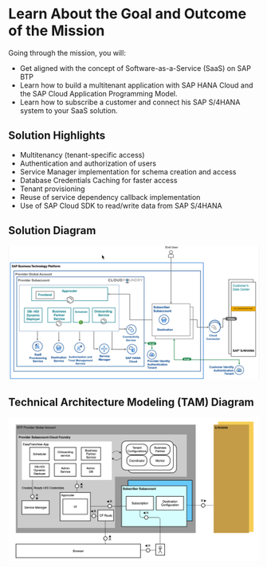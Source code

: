 # Learn About the Goal and Outcome of the Mission

Going through the mission, you will:
* Get aligned with the concept of Software-as-a-Service (SaaS) on SAP BTP
* Learn how to build a multitenant application with SAP HANA Cloud and the SAP Cloud Application Programming Model.
* Learn how to subscribe a customer and connect his SAP S/4HANA system to your SaaS solution.

## Solution Highlights
- Multitenancy (tenant-specific access)
- Authentication and authorization of users
- Service Manager implementation for schema creation and access
- Database Credentials Caching for faster access
- Tenant provisioning
- Reuse of service dependency callback implementation
- Use of SAP Cloud SDK to read/write data from SAP S/4HANA

## Solution Diagram 

![Solution diagram](./images/solutiondiagram.png)

## Technical Architecture Modeling (TAM) Diagram

![TAM](./images/tam.png)

